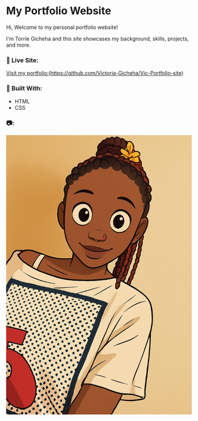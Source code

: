 # My Portfolio Website

Hi, Welcome to my personal portfolio website!

I'm Torrie Gicheha and this site showcases my background, skills, projects, and more.

### 🔗 Live Site:
[Visit my portfolio:]((https://github.com/Victoria-Gicheha/Vic-Portfolio-site))(https://github.com/Victoria-Gicheha/Vic-Portfolio-site)

### 🧰 Built With:
- HTML
- CSS


### 📷:
![Torrie](me.jpg)

